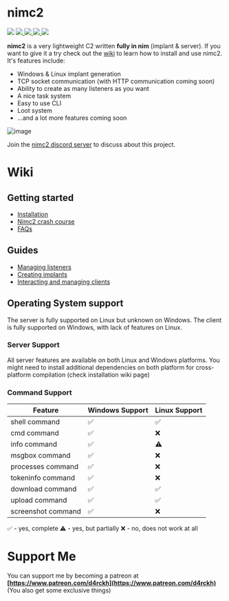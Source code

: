 # nimc2
<div>
<img src="https://img.shields.io/github/stars/d4rckh/nimc2"></img>
<a href="https://github.com/d4rckh/nimc2/issues">
  <img src="https://img.shields.io/github/issues/d4rckh/nimc2"></img>
</a>
<a href="https://github.com/d4rckh/nimc2/network">
  <img src="https://img.shields.io/github/forks/d4rckh/nimc2"></img>
</a>
<a href="https://github.com/d4rckh/nimc2/blob/main/LICENSE">
  <img src="https://img.shields.io/github/license/d4rckh/nimc2"></img>
</a>
<img src="https://img.shields.io/github/languages/top/d4rckh/nimc2"></img><br>
</div>

**nimc2** is a very lightweight C2 written **fully in nim** (implant & server). If you want to give it a try check out the [wiki](https://github.com/d4rckh/nimc2/wiki) to learn how to install and use nimc2. It's features include:
- Windows & Linux implant generation
- TCP socket communication (with HTTP communication coming soon)
- Ability to create as many listeners as you want
- A nice task system
- Easy to use CLI
- Loot system
- ...and a lot more features coming soon

![image](https://user-images.githubusercontent.com/35298550/172691201-ebe84e3d-2101-472a-b9b4-3b4e5151b280.png)

Join the [nimc2 discord server](https://discord.gg/dUwqQzk5UM) to discuss about this project.

# Wiki

## Getting started

- [Installation](https://github.com/d4rckh/nimc2/wiki/Installation)
- [Nimc2 crash course](https://github.com/d4rckh/nimc2/wiki/Usage)
- [FAQs](https://github.com/d4rckh/nimc2/wiki/FAQs)

## Guides

- [Managing listeners](https://github.com/d4rckh/nimc2/wiki/Managing-listeners)
- [Creating implants](https://github.com/d4rckh/nimc2/wiki/Creating-implants)
- [Interacting and managing clients](https://github.com/d4rckh/nimc2/wiki/Interacting-and-managing-clients)

## Operating System support

The server is fully supported on Linux but unknown on Windows. The client is fully supported on Windows, with lack of features on Linux.

### Server Support

All server features are available on both Linux and Windows platforms. You might need to install additional dependencies on both platform for cross-platform compilation (check installation wiki page)


### Command Support

| Feature | Windows Support | Linux Support |
|---|---|---|
| shell command | ✅ | ✅ |
| cmd command | ✅ | ❌ |
| info command | ✅ | ⚠️ |
| msgbox command | ✅ | ❌ |
| processes command | ✅ | ❌ |
| tokeninfo command | ✅ | ❌ |
| download command | ✅ | ✅ |
| upload command | ✅ | ✅ |
| screenshot command | ✅ | ❌ |

✅ - yes, complete
⚠️ - yes, but partially
❌ - no, does not work at all

# Support Me

You can support me by becoming a patreon at **[https://www.patreon.com/d4rckh](https://www.patreon.com/d4rckh)** (You also get some exclusive things)

